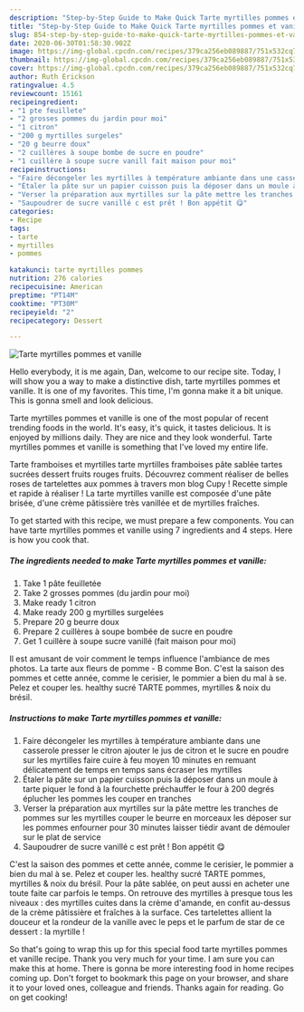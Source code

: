 ```yaml
---
description: "Step-by-Step Guide to Make Quick Tarte myrtilles pommes et vanille"
title: "Step-by-Step Guide to Make Quick Tarte myrtilles pommes et vanille"
slug: 854-step-by-step-guide-to-make-quick-tarte-myrtilles-pommes-et-vanille
date: 2020-06-30T01:58:30.902Z
image: https://img-global.cpcdn.com/recipes/379ca256eb089887/751x532cq70/tarte-myrtilles-pommes-et-vanille-photo-principale-de-la-recette.jpg
thumbnail: https://img-global.cpcdn.com/recipes/379ca256eb089887/751x532cq70/tarte-myrtilles-pommes-et-vanille-photo-principale-de-la-recette.jpg
cover: https://img-global.cpcdn.com/recipes/379ca256eb089887/751x532cq70/tarte-myrtilles-pommes-et-vanille-photo-principale-de-la-recette.jpg
author: Ruth Erickson
ratingvalue: 4.5
reviewcount: 15161
recipeingredient:
- "1 pte feuillete"
- "2 grosses pommes du jardin pour moi"
- "1 citron"
- "200 g myrtilles surgeles"
- "20 g beurre doux"
- "2 cuillères à soupe bombe de sucre en poudre"
- "1 cuillère à soupe sucre vanill fait maison pour moi"
recipeinstructions:
- "Faire décongeler les myrtilles à température ambiante dans une casserole presser le citron ajouter le jus de citron et le sucre en poudre sur les myrtilles faire cuire à feu moyen 10 minutes en remuant délicatement de temps en temps sans écraser les myrtilles"
- "Étaler la pâte sur un papier cuisson puis la déposer dans un moule à tarte piquer le fond à la fourchette préchauffer le four à 200 degrés éplucher les pommes les couper en tranches"
- "Verser la préparation aux myrtilles sur la pâte mettre les tranches de pommes sur les myrtilles couper le beurre en morceaux les déposer sur les pommes enfourner pour 30 minutes laisser tiédir avant de démouler sur le plat de service"
- "Saupoudrer de sucre vanillé c est prêt ! Bon appétit 😋"
categories:
- Recipe
tags:
- tarte
- myrtilles
- pommes

katakunci: tarte myrtilles pommes 
nutrition: 276 calories
recipecuisine: American
preptime: "PT14M"
cooktime: "PT30M"
recipeyield: "2"
recipecategory: Dessert

---
```



![Tarte myrtilles pommes et vanille](https://img-global.cpcdn.com/recipes/379ca256eb089887/751x532cq70/tarte-myrtilles-pommes-et-vanille-photo-principale-de-la-recette.jpg)

Hello everybody, it is me again, Dan, welcome to our recipe site. Today, I will show you a way to make a distinctive dish, tarte myrtilles pommes et vanille. It is one of my favorites. This time, I'm gonna make it a bit unique. This is gonna smell and look delicious.

Tarte myrtilles pommes et vanille is one of the most popular of recent trending foods in the world. It's easy, it's quick, it tastes delicious. It is enjoyed by millions daily. They are nice and they look wonderful. Tarte myrtilles pommes et vanille is something that I've loved my entire life.

Tarte framboises et myrtilles tarte myrtilles framboises pâte sablée tartes sucrées dessert fruits rouges fruits. Découvrez comment réaliser de belles roses de tartelettes aux pommes à travers mon blog Cupy ! Recette simple et rapide à réaliser ! La tarte myrtilles vanille est composée d&#39;une pâte brisée, d&#39;une crème pâtissière très vanillée et de myrtilles fraîches.


To get started with this recipe, we must prepare a few components. You can have tarte myrtilles pommes et vanille using 7 ingredients and 4 steps. Here is how you cook that.

<!--inarticleads1-->

##### The ingredients needed to make Tarte myrtilles pommes et vanille:

1. Take 1 pâte feuilletée
1. Take 2 grosses pommes (du jardin pour moi)
1. Make ready 1 citron
1. Make ready 200 g myrtilles surgelées
1. Prepare 20 g beurre doux
1. Prepare 2 cuillères à soupe bombée de sucre en poudre
1. Get 1 cuillère à soupe sucre vanillé (fait maison pour moi)


Il est amusant de voir comment le temps influence l&#39;ambiance de mes photos. La tarte aux fleurs de pomme - B comme Bon. C&#39;est la saison des pommes et cette année, comme le cerisier, le pommier a bien du mal à se. Pelez et couper les. healthy sucré TARTE pommes, myrtilles &amp; noix du brésil. 

<!--inarticleads2-->

##### Instructions to make Tarte myrtilles pommes et vanille:

1. Faire décongeler les myrtilles à température ambiante dans une casserole presser le citron ajouter le jus de citron et le sucre en poudre sur les myrtilles faire cuire à feu moyen 10 minutes en remuant délicatement de temps en temps sans écraser les myrtilles
1. Étaler la pâte sur un papier cuisson puis la déposer dans un moule à tarte piquer le fond à la fourchette préchauffer le four à 200 degrés éplucher les pommes les couper en tranches
1. Verser la préparation aux myrtilles sur la pâte mettre les tranches de pommes sur les myrtilles couper le beurre en morceaux les déposer sur les pommes enfourner pour 30 minutes laisser tiédir avant de démouler sur le plat de service
1. Saupoudrer de sucre vanillé c est prêt ! Bon appétit 😋


C&#39;est la saison des pommes et cette année, comme le cerisier, le pommier a bien du mal à se. Pelez et couper les. healthy sucré TARTE pommes, myrtilles &amp; noix du brésil. Pour la pâte sablée, on peut aussi en acheter une toute faite car parfois le temps. On retrouve des myrtilles à presque tous les niveaux : des myrtilles cuites dans la crème d&#39;amande, en confit au-dessus de la crème pâtissière et fraîches à la surface. Ces tartelettes allient la douceur et la rondeur de la vanille avec le peps et le parfum de star de ce dessert : la myrtille ! 

So that's going to wrap this up for this special food tarte myrtilles pommes et vanille recipe. Thank you very much for your time. I am sure you can make this at home. There is gonna be more interesting food in home recipes coming up. Don't forget to bookmark this page on your browser, and share it to your loved ones, colleague and friends. Thanks again for reading. Go on get cooking!
